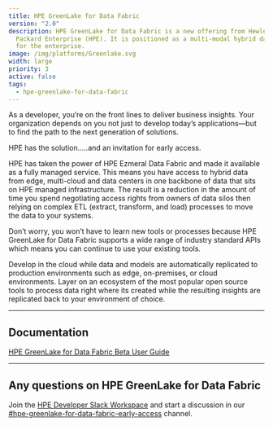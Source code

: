 ```yaml
---
title: HPE GreenLake for Data Fabric
version: "2.0"
description: HPE GreenLake for Data Fabric is a new offering from Hewlett
  Packard Enterprise (HPE). It is positioned as a multi-modal hybrid data plane
  for the enterprise.
image: /img/platforms/Greenlake.svg
width: large
priority: 3
active: false
tags:
  - hpe-greenlake-for-data-fabric
---
```

As a developer, you’re on the front lines to deliver business insights. Your organization depends on you not just to develop today’s applications—but to find the path to the next generation of solutions. 



HPE has the solution…..and an invitation for early access. 



HPE has taken the power of HPE Ezmeral Data Fabric and made it available as a fully managed service. This means you have access to hybrid data from edge, multi-cloud and data centers in one backbone of data that sits on HPE managed infrastructure. The result is a reduction in the amount of time you spend negotiating access rights from owners of data silos then relying on complex ETL (extract, transform, and load) processes to move the data to your systems.



Don’t worry, you won’t have to learn new tools or processes because HPE GreenLake for Data Fabric supports a wide range of industry standard APIs which means you can continue to use your existing tools. 



Develop in the cloud while data and models are automatically replicated to production environments such as edge, on-premises, or cloud environments. Layer on an ecosystem of the most popular open source tools to process data right where its created while the resulting insights are replicated back to your environment of choice. 

- - -

## Documentation

[HPE GreenLake for Data Fabric Beta User Guide](https://support.hpe.com/hpesc/public/docDisplay?docId=sd00003042en_us)

- - -

## Any questions on HPE GreenLake for Data Fabric

Join the [HPE Developer Slack Workspace](https://slack.hpedev.io/) and start a discussion in our [\#hpe-greenlake-for-data-fabric-early-access](https://hpedev.slack.com/archives/C044E295003) channel.